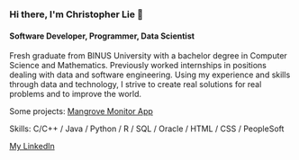 ### Hi there, I'm Christopher Lie 👋
#### Software Developer, Programmer, Data Scientist

Fresh graduate from BINUS University with a bachelor degree in Computer Science and Mathematics. Previously worked internships in positions dealing with data and software engineering. Using my experience and skills through data and technology, I strive to create real solutions for real problems and to improve the world.

Some projects:
[Mangrove Monitor App](mangrovemonitorapp.streamlit.app/)

Skills:
C/C++ / Java / Python / R / SQL / Oracle / HTML / CSS / PeopleSoft

[My LinkedIn](www.linkedin.com/in/christopher-lie)

<!---
LieChristopher/LieChristopher is a ✨ special ✨ repository because its `README.md` (this file) appears on your GitHub profile.
You can click the Preview link to take a look at your changes.
--->
